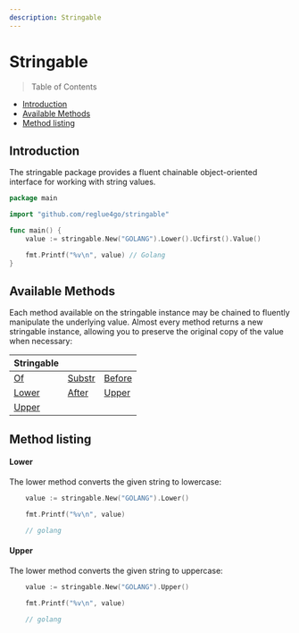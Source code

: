```yaml
---
description: Stringable
---
```


# Stringable

> Table of Contents

-   [Introduction](#introduction)
-   [Available Methods](#available-methods)
-   [Method listing](#method-listing)

## Introduction

The stringable package provides a fluent chainable object-oriented interface for working with string values.

```go
package main

import "github.com/reglue4go/stringable"

func main() {
	value := stringable.New("GOLANG").Lower().Ucfirst().Value()

	fmt.Printf("%v\n", value) // Golang
}

```

## Available Methods

Each method available on the stringable instance may be chained to fluently manipulate the underlying value.
Almost every method returns a new stringable instance, allowing you to preserve the original copy of the value when necessary:

| Stringable      |                   |                   |
| --------------- | ----------------- | ----------------- |
| [Of](#Of)       | [Substr](#substr) | [Before](#before) |
| [Lower](#Lower) | [After](#After)   | [Upper](#upper)   |
| [Upper](#Upper) |                   |                   |

## Method listing

#### Lower

The lower method converts the given string to lowercase:

```go
	value := stringable.New("GOLANG").Lower()

    fmt.Printf("%v\n", value)

    // golang
```

#### Upper

The lower method converts the given string to uppercase:

```go
	value := stringable.New("GOLANG").Upper()

    fmt.Printf("%v\n", value)

    // golang
```
